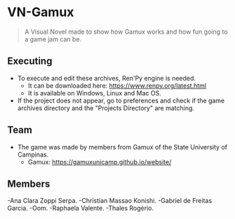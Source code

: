# VN-Gamux
> A Visual Novel made to show how Gamux works and how fun going to a game jam can be.

## Executing
- To execute and edit these archives, Ren'Py engine is needed.
  - It can be downloaded here: https://www.renpy.org/latest.html
  - It is available on Windows, Linux and Mac OS.
- If the project does not appear, go to preferences and check if the game archives directory and the "Projects Directory" are matching.

## Team
- The game was made by members from Gamux of the State University of Campinas.
  - Gamux: https://gamuxunicamp.github.io/website/
  
## Members

-Ana Clara Zoppi Serpa.
-Christian Massao Konishi.
-Gabriel de Freitas Garcia.
-Oom.
-Raphaela Valente.
-Thales Rogério.

